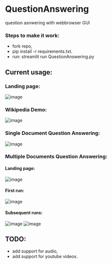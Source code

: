 # QuestionAnswering
 question asnwering with webbrowser GUI

### Steps to make it work:
- fork repo,
- pip install -r requirements.txt.
- run: streamlit run QuestionAnswering.py 



## Current usage:
### Landing page:
![image](https://user-images.githubusercontent.com/67911055/194767573-3ef3cab8-275a-4ad9-98cd-07b5e2d8dd3b.png)
### Wikipedia Demo:
![image](https://user-images.githubusercontent.com/67911055/194767385-58f641df-b53c-4d8c-9f3a-d33bc16cc444.png)
### Single Document Question Answering:
![image](https://user-images.githubusercontent.com/67911055/194767412-c590e916-5cd5-4727-8ea7-051140e3e9c9.png)
### Multiple Documents Question Answering:
#### Landing page:
![image](https://user-images.githubusercontent.com/67911055/194767544-951f343a-569e-4872-9945-49c8d94b7070.png)
#### First run:
![image](https://user-images.githubusercontent.com/67911055/194767461-c17fcc20-7d9c-49ed-9475-b22e62b60f76.png)
#### Subsequent runs:
![image](https://user-images.githubusercontent.com/67911055/194767475-95c2c007-2b77-47cd-ab29-fcf628786d15.png)
![image](https://user-images.githubusercontent.com/67911055/194767487-a551f122-1f01-4662-aab9-fc483bae40bd.png)


## TODO:
- add support for audio,
- add support for youtube videos.
